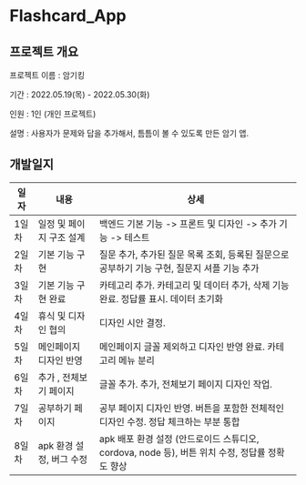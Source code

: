 # Flashcard_App
## 프로젝트 개요

프로젝트 이름 : 암기킹

기간 : 2022.05.19(목) - 2022.05.30(화)

인원 : 1인 (개인 프로젝트)

설명 : 사용자가 문제와 답을 추가해서, 틈틈이 볼 수 있도록 만든 암기 앱.



## 개발일지

| 일자  | 내용                     | 상세                                                         |
| ----- | ------------------------ | ------------------------------------------------------------ |
| 1일차 | 일정 및 페이지 구조 설계 | 백엔드 기본 기능 -> 프론트 및 디자인 -> 추가 기능 -> 테스트  |
| 2일차 | 기본 기능 구현           | 질문 추가, 추가된 질문 목록 조회, 등록된 질문으로 공부하기 기능 구현, 질문지 셔플 기능 추가 |
| 3일차 | 기본 기능 구현 완료      | 카테고리 추가. 카테고리 및 데이터 추가, 삭제 기능 완료. 정답률 표시. 데이터 초기화 |
| 4일차 | 휴식 및 디자인 협의      | 디자인 시안 결정.                                            |
| 5일차 | 메인페이지 디자인 반영   | 메인페이지 글꼴 제외하고 디자인 반영 완료. 카테고리 메뉴 분리 |
| 6일차 | 추가 , 전체보기 페이지   | 글꼴 추가. 추가, 전체보기 페이지 디자인 작업.                |
| 7일차 | 공부하기 페이지          | 공부 페이지 디자인 반영. 버튼을 포함한 전체적인 디자인 수정. 정답 체크하는 부분 통합 |
| 8일차 | apk 환경 설정, 버그 수정 | apk 배포 환경 설정 (안드로이드 스튜디오, cordova, node 등), 버튼 위치 수정, 정답률 정확도 향상 |

